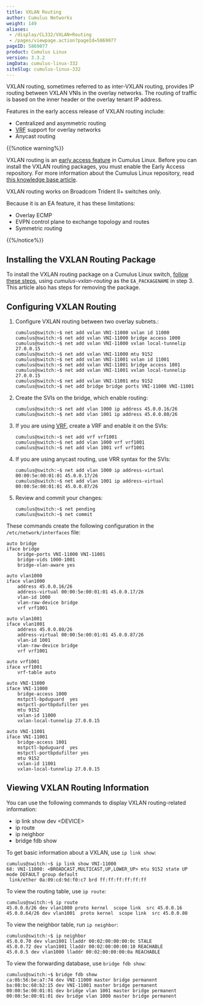 ```yaml
---
title: VXLAN Routing
author: Cumulus Networks
weight: 149
aliases:
 - /display/CL332/VXLAN+Routing
 - /pages/viewpage.action?pageId=5869077
pageID: 5869077
product: Cumulus Linux
version: 3.3.2
imgData: cumulus-linux-332
siteSlug: cumulus-linux-332
---
```

VXLAN routing, sometimes referred to as inter-VXLAN routing, provides IP
routing between VXLAN VNIs in the overlay networks. The routing of
traffic is based on the inner header or the overlay tenant IP address.

Features in the early access release of VXLAN routing include:

  - Centralized and asymmetric routing
  - [VRF](/version/cumulus-linux-332/Layer-Three/Virtual-Routing-and-Forwarding-VRF)
    support for overlay networks
  - Anycast routing

{{%notice warning%}}

VXLAN routing is an [early access feature](https://support.cumulusnetworks.com/hc/en-us/articles/202933878)
in Cumulus Linux. Before you can install the VXLAN routing packages, you
must enable the Early Access repository. For more information about the
Cumulus Linux repository, read [this knowledge base article](https://support.cumulusnetworks.com/hc/en-us/articles/217422127).

VXLAN routing works on Broadcom Trident II+ switches only.

Because it is an EA feature, it has these limitations:

  - Overlay ECMP
  - EVPN control plane to exchange topology and routes
  - Symmetric routing

{{%/notice%}}

## Installing the VXLAN Routing Package

To install the VXLAN routing package on a Cumulus Linux switch, 
[follow these steps](https://support.cumulusnetworks.com/hc/en-us/articles/202933878),
using *cumulus-vxlan-routing* as the `EA_PACKAGENAME` in step 3. This
article also has steps for removing the package.

## Configuring VXLAN Routing

1.  Configure VXLAN routing between two overlay subnets.:
    
        cumulus@switch:~$ net add vxlan VNI-11000 vxlan id 11000
        cumulus@switch:~$ net add vxlan VNI-11000 bridge access 1000
        cumulus@switch:~$ net add vxlan VNI-11000 vxlan local-tunnelip 27.0.0.15
        cumulus@switch:~$ net add vxlan VNI-11000 mtu 9152
        cumulus@switch:~$ net add vxlan VNI-11001 vxlan id 11001
        cumulus@switch:~$ net add vxlan VNI-11001 bridge access 1001
        cumulus@switch:~$ net add vxlan VNI-11001 vxlan local-tunnelip 27.0.0.15
        cumulus@switch:~$ net add vxlan VNI-11001 mtu 9152
        cumulus@switch:~$ net add bridge bridge ports VNI-11000 VNI-11001

2.  Create the SVIs on the bridge, which enable routing:
    
        cumulus@switch:~$ net add vlan 1000 ip address 45.0.0.16/26
        cumulus@switch:~$ net add vlan 1001 ip address 45.0.0.80/26

3.  If you are using
    [VRF](/version/cumulus-linux-332/Layer-Three/Virtual-Routing-and-Forwarding-VRF),
    create a VRF and enable it on the SVIs:
    
        cumulus@switch:~$ net add vrf vrf1001
        cumulus@switch:~$ net add vlan 1000 vrf vrf1001
        cumulus@switch:~$ net add vlan 1001 vrf vrf1001

4.  If you are using anycast routing, use VRR syntax for the SVIs:
    
        cumulus@switch:~$ net add vlan 1000 ip address-virtual 00:00:5e:00:01:01 45.0.0.17/26
        cumulus@switch:~$ net add vlan 1001 ip address-virtual 00:00:5e:00:01:01 45.0.0.87/26

5.  Review and commit your changes:
    
        cumulus@switch:~$ net pending
        cumulus@switch:~$ net commit

These commands create the following configuration in the
`/etc/network/interfaces` file:

    auto bridge
    iface bridge
        bridge-ports VNI-11000 VNI-11001
        bridge-vids 1000-1001
        bridge-vlan-aware yes
     
    auto vlan1000
    iface vlan1000
        address 45.0.0.16/26
        address-virtual 00:00:5e:00:01:01 45.0.0.17/26
        vlan-id 1000
        vlan-raw-device bridge
        vrf vrf1001
     
    auto vlan1001
    iface vlan1001
        address 45.0.0.80/26
        address-virtual 00:00:5e:00:01:01 45.0.0.87/26
        vlan-id 1001
        vlan-raw-device bridge
        vrf vrf1001
     
    auto vrf1001
    iface vrf1001
        vrf-table auto
     
    auto VNI-11000
    iface VNI-11000
        bridge-access 1000
        mstpctl-bpduguard  yes
        mstpctl-portbpdufilter yes
        mtu 9152
        vxlan-id 11000
        vxlan-local-tunnelip 27.0.0.15
     
    auto VNI-11001
    iface VNI-11001
        bridge-access 1001
        mstpctl-bpduguard  yes
        mstpctl-portbpdufilter yes
        mtu 9152
        vxlan-id 11001
        vxlan-local-tunnelip 27.0.0.15

## Viewing VXLAN Routing Information

You can use the following commands to display VXLAN routing-related
information:

  - ip link show dev \<DEVICE\>
  - ip route
  - ip neighbor
  - bridge fdb show

To get basic information about a VXLAN, use `ip link show`:

    cumulus@switch:~$ ip link show VNI-11000
    68: VNI-11000: <BROADCAST,MULTICAST,UP,LOWER_UP> mtu 9152 state UP mode DEFAULT group default  
     link/ether 0a:09:cd:9d:f0:c7 brd ff:ff:ff:ff:ff:ff

To view the routing table, use `ip route`:

    cumulus@switch:~$ ip route
    45.0.0.0/26 dev vlan1000 proto kernel  scope link  src 45.0.0.16 
    45.0.0.64/26 dev vlan1001  proto kernel  scope link  src 45.0.0.80

To view the neighbor table, run `ip neighbor`:

    cumulus@switch:~$ ip neighbor 
    45.0.0.70 dev vlan1001 lladdr 00:02:00:00:00:0c STALE
    45.0.0.72 dev vlan1001 lladdr 00:02:00:00:00:10 REACHABLE
    45.0.0.5 dev vlan1000 lladdr 00:02:00:00:00:0a REACHABLE

To view the forwarding database, use `bridge fdb show`:

    cumulus@switch:~$ bridge fdb show
    ca:0b:56:be:a7:74 dev VNI-11000 master bridge permanent
    ba:08:bc:60:b2:15 dev VNI-11001 master bridge permanent
    00:00:5e:00:01:01 dev bridge vlan 1001 master bridge permanent
    00:00:5e:00:01:01 dev bridge vlan 1000 master bridge permanent
